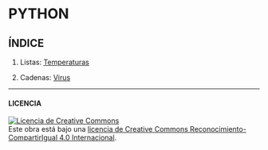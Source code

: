 # PYTHON

## ÍNDICE

1. Listas: [Temperaturas](https://github.com/SeleneBP/Python/blob/main/Temperaturas/enunciado.md)

2. Cadenas: [Virus](https://github.com/SeleneBP/Python/blob/main/Virus/enunciado.md)


________________________________________
#### LICENCIA

<a rel="license" href="http://creativecommons.org/licenses/by-sa/4.0/"><img alt="Licencia de Creative Commons" style="border-width:0" src="https://i.creativecommons.org/l/by-sa/4.0/88x31.png" /></a><br />Este obra está bajo una <a rel="license" href="http://creativecommons.org/licenses/by-sa/4.0/">licencia de Creative Commons Reconocimiento-CompartirIgual 4.0 Internacional</a>.

